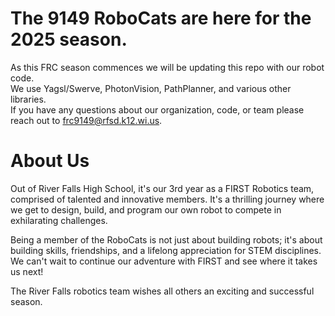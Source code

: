 # The 9149 RoboCats are here for the 2025 season.

As this FRC season commences we will be updating this repo with our robot code.\
We use Yagsl/Swerve, PhotonVision, PathPlanner, and various other libraries.\
If you have any questions about our organization, code, or team please reach out to frc9149@rfsd.k12.wi.us.

# About Us

Out of River Falls High School, it's our 3rd year as a FIRST Robotics team, comprised of talented and innovative members. It's a thrilling journey where we get to design, build, and program our own robot to compete in exhilarating challenges.

Being a member of the RoboCats is not just about building robots; it's about building skills, friendships, and a lifelong appreciation for STEM disciplines. We can't wait to continue our adventure with FIRST and see where it takes us next!

The River Falls robotics team wishes all others an exciting and successful season.
